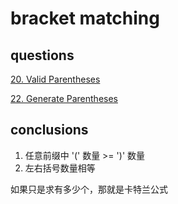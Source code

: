 # bracket matching

## questions

[20. Valid Parentheses](https://leetcode.com/problems/valid-parentheses/)

[22. Generate Parentheses](https://leetcode.com/problems/generate-parentheses/)

## conclusions

1. 任意前缀中 '(' 数量 >= ')' 数量
2. 左右括号数量相等

如果只是求有多少个，那就是卡特兰公式
